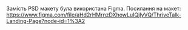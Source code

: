 Замість PSD макету була використана Figma.
Посилання на макет: https://www.figma.com/file/aHd2rHMrnzDXhowLuIQjIyVQ/ThriveTalk-Landing-Page?node-id=1%3A2
